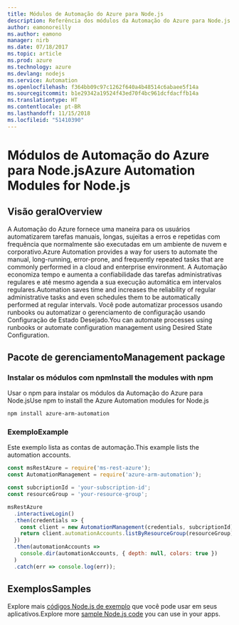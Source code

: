 ```yaml
---
title: Módulos de Automação do Azure para Node.js
description: Referência dos módulos da Automação do Azure para Node.js
author: eamonoreilly
ms.author: eamono
manager: nirb
ms.date: 07/18/2017
ms.topic: article
ms.prod: azure
ms.technology: azure
ms.devlang: nodejs
ms.service: Automation
ms.openlocfilehash: f364bb09c97c1262f640a4b48514c6abaee5f14a
ms.sourcegitcommit: b1e29342a19524f43ed70f4bc961dcfdacffb14a
ms.translationtype: HT
ms.contentlocale: pt-BR
ms.lasthandoff: 11/15/2018
ms.locfileid: "51410390"
---
```

# <a name="azure-automation-modules-for-nodejs"></a><span data-ttu-id="286e1-103">Módulos de Automação do Azure para Node.js</span><span class="sxs-lookup"><span data-stu-id="286e1-103">Azure Automation Modules for Node.js</span></span>

## <a name="overview"></a><span data-ttu-id="286e1-104">Visão geral</span><span class="sxs-lookup"><span data-stu-id="286e1-104">Overview</span></span>

<span data-ttu-id="286e1-105">A Automação do Azure fornece uma maneira para os usuários automatizarem tarefas manuais, longas, sujeitas a erros e repetidas com frequência que normalmente são executadas em um ambiente de nuvem e corporativo.</span><span class="sxs-lookup"><span data-stu-id="286e1-105">Azure Automation provides a way for users to automate the manual, long-running, error-prone, and frequently repeated tasks that are commonly performed in a cloud and enterprise environment.</span></span> <span data-ttu-id="286e1-106">A Automação economiza tempo e aumenta a confiabilidade das tarefas administrativas regulares e até mesmo agenda a sua execução automática em intervalos regulares.</span><span class="sxs-lookup"><span data-stu-id="286e1-106">Automation saves time and increases the reliability of regular administrative tasks and even schedules them to be automatically performed at regular intervals.</span></span> <span data-ttu-id="286e1-107">Você pode automatizar processos usando runbooks ou automatizar o gerenciamento de configuração usando Configuração de Estado Desejado.</span><span class="sxs-lookup"><span data-stu-id="286e1-107">You can automate processes using runbooks or automate configuration management using Desired State Configuration.</span></span>

## <a name="management-package"></a><span data-ttu-id="286e1-108">Pacote de gerenciamento</span><span class="sxs-lookup"><span data-stu-id="286e1-108">Management package</span></span>

### <a name="install-the-modules-with-npm"></a><span data-ttu-id="286e1-109">Instalar os módulos com npm</span><span class="sxs-lookup"><span data-stu-id="286e1-109">Install the modules with npm</span></span>

<span data-ttu-id="286e1-110">Usar o npm para instalar os módulos da Automação do Azure para Node.js</span><span class="sxs-lookup"><span data-stu-id="286e1-110">Use npm to install the Azure Automation modules for Node.js</span></span>

```bash
npm install azure-arm-automation
```

### <a name="example"></a><span data-ttu-id="286e1-111">Exemplo</span><span class="sxs-lookup"><span data-stu-id="286e1-111">Example</span></span>

<span data-ttu-id="286e1-112">Este exemplo lista as contas de automação.</span><span class="sxs-lookup"><span data-stu-id="286e1-112">This example lists the automation accounts.</span></span>

```javascript
const msRestAzure = require('ms-rest-azure');
const AutomationManagement = require('azure-arm-automation');

const subcriptionId = 'your-subscription-id';
const resourceGroup = 'your-resource-group';

msRestAzure
  .interactiveLogin()
  .then(credentials => {
    const client = new AutomationManagement(credentials, subcriptionId);
    return client.automationAccounts.listByResourceGroup(resourceGroup);
  })
  .then(automationAccounts =>
    console.dir(automationAccounts, { depth: null, colors: true })
  )
  .catch(err => console.log(err));
```

## <a name="samples"></a><span data-ttu-id="286e1-113">Exemplos</span><span class="sxs-lookup"><span data-stu-id="286e1-113">Samples</span></span>

<span data-ttu-id="286e1-114">Explore mais [códigos Node.js de exemplo](https://azure.microsoft.com/resources/samples/?platform=nodejs) que você pode usar em seus aplicativos.</span><span class="sxs-lookup"><span data-stu-id="286e1-114">Explore more [sample Node.js code](https://azure.microsoft.com/resources/samples/?platform=nodejs) you can use in your apps.</span></span>
